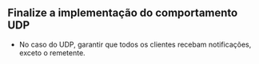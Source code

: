 ## Finalize a implementação do comportamento UDP


 - No caso do UDP, garantir que todos os clientes recebam notificações, exceto o remetente.